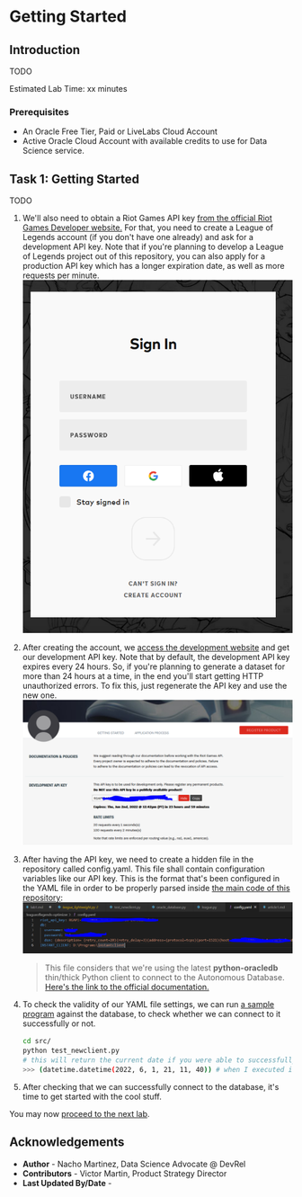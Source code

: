 # Getting Started

## Introduction
TODO

Estimated Lab Time: xx minutes

### Prerequisites

* An Oracle Free Tier, Paid or LiveLabs Cloud Account
* Active Oracle Cloud Account with available credits to use for Data Science service.

## Task 1: Getting Started

TODO

1. We'll also need to obtain a Riot Games API key [from the official Riot Games Developer website.](https://developer.riotgames.com/) For that, you need to create a League of Legends account (if you don't have one already) and ask for a development API key. Note that if you're planning to develop a League of Legends project out of this repository, you can also apply for a production API key which has a longer expiration date, as well as more requests per minute.
    ![login to your league account](images/lab1-login.png)
2. After creating the account, we [access the development website](https://developer.riotgames.com/) and get our development API key. Note that by default, the development API key expires every 24 hours. So, if you're planning to generate a dataset for more than 24 hours at a time, in the end you'll start getting HTTP unauthorized errors. To fix this, just regenerate the API key and use the new one.
    ![get api key](images/lab1-apikey.png)
3. After having the API key, we need to create a hidden file in the repository called config.yaml. This file shall contain configuration variables like our API key. This is the format that's been configured in the YAML file in order to be properly parsed inside [the main code of this repository](../../../src/league.py):
    ![yaml file structure](images/lab1-yaml.png)

    > This file considers that we're using the latest __python-oracledb__ thin/thick Python client to connect to the Autonomous Database. [Here's the link to the official documentation.](https://python-oracledb.readthedocs.io/en/latest/user_guide/installation.html#quickstart)
4. To check the validity of our YAML file settings, we can run [a sample program](../../../src/test_newclient.py) against the database, to check whether we can connect to it successfully or not.
    ```bash
    cd src/
    python test_newclient.py 
    # this will return the current date if you were able to successfully connect to the database.
    >>> (datetime.datetime(2022, 6, 1, 21, 11, 40)) # when I executed it.
    ```
5. After checking that we can successfully connect to the database, it's time to get started with the cool stuff.

You may now [proceed to the next lab](#next).


## Acknowledgements

* **Author** - Nacho Martinez, Data Science Advocate @ DevRel
* **Contributors** -  Victor Martin, Product Strategy Director
* **Last Updated By/Date** -
